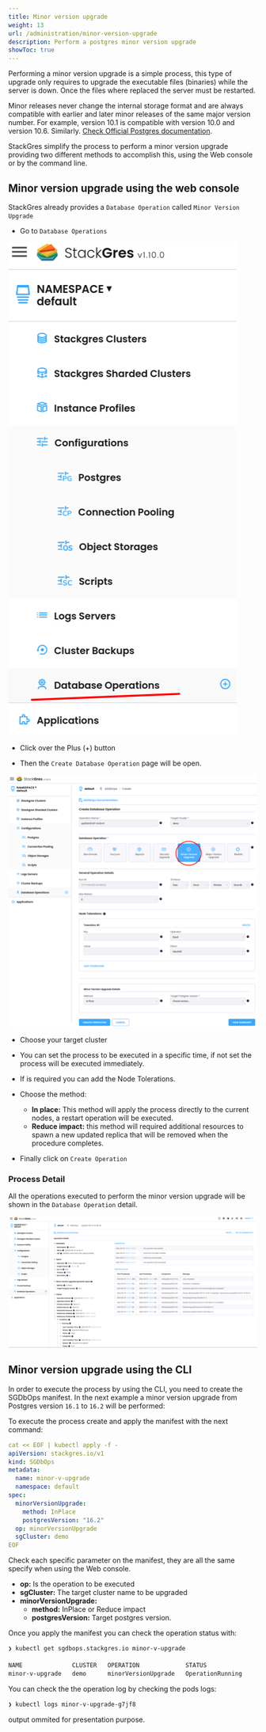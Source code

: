 ```yaml
---
title: Minor version upgrade
weight: 13
url: /administration/minor-version-upgrade
description: Perform a postgres minor version upgrade
showToc: true
---
```


Performing a minor version upgrade is a simple process, this type of upgrade only requires to upgrade the executable files (binaries) while the server is down. Once the files where replaced the server must be restarted. 

Minor releases never change the internal storage format and are always compatible with earlier and later minor releases of the same major version number. For example, version 10.1 is compatible with version 10.0 and version 10.6. Similarly. [Check Official Postgres documentation](https://www.postgresql.org/docs/current/upgrading.html).

StackGres simplify the process to perform a minor version upgrade providing two different methods to accomplish this, using the Web console or by the command line. 


## Minor version upgrade using the web console

StackGres already provides a `Database Operation` called `Minor Version Upgrade`

- Go to `Database Operations` 

![SG Menu](stackgres-sgdbops-menu.png "StackGres-Menu")

- Click over the Plus (+) button 

- Then the `Create Database Operation` page will be open. 

![SG Minor version Upgrade](sg-mvu-1.png "StackGres-Minor-version-upgrade")

- Choose your target cluster

- You can set the process to be executed in a specific time, if not set the process will be executed immediately.

- If is required you can add the Node Tolerations.

- Choose the method:
  - **In place:** This method will apply the process directly to the current nodes, a restart operation will be executed.
  - **Reduce impact:** this method will required additional resources to spawn a new updated replica that will be removed when the procedure completes.  

- Finally click on `Create Operation`

### Process Detail

All the operations executed to perform the minor version upgrade will be shown in the `Database Operation` detail. 

![SG Minor version Upgrade log](sg-mvu-log.png "StackGres-Minor-version-upgrade-log")


## Minor version upgrade using the CLI

In order to execute the process by using the CLI, you need to create the SGDbOps manifest. In the next example a minor version upgrade from Postgres version `16.1` to `16.2` will be performed:

To execute the process create and apply the manifest with the next command:  

```yaml
cat << EOF | kubectl apply -f -
apiVersion: stackgres.io/v1
kind: SGDbOps
metadata:
  name: minor-v-upgrade
  namespace: default
spec:
  minorVersionUpgrade:
    method: InPlace
    postgresVersion: "16.2"
  op: minorVersionUpgrade
  sgCluster: demo
EOF
```

Check each specific parameter on the manifest, they are all the same specify when using the Web console. 

- **op:** Is the operation to be executed
- **sgCluster:** The target cluster name to be upgraded
- **minorVersionUpgrade:**
  - **method:** InPlace or Reduce impact
  - **postgresVersion:** Target postgres version.

Once you apply the manifest you can check the operation status with: 

```bash
❯ kubectl get sgdbops.stackgres.io minor-v-upgrade

NAME              CLUSTER   OPERATION             STATUS
minor-v-upgrade   demo      minorVersionUpgrade   OperationRunning
```

You can check the the operation log by checking the pods logs: 

```bash
❯ kubectl logs minor-v-upgrade-g7jf8 
```

output ommited for presentation purpose.